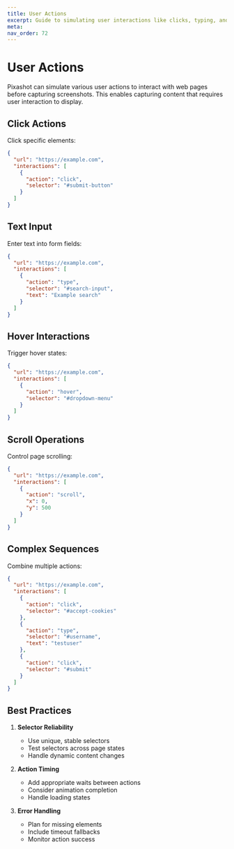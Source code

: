 ```yaml
---
title: User Actions
excerpt: Guide to simulating user interactions like clicks, typing, and scrolling with Pixashot.
meta:
nav_order: 72
---
```


# User Actions

Pixashot can simulate various user actions to interact with web pages before capturing screenshots. This enables capturing content that requires user interaction to display.

## Click Actions

Click specific elements:

```json
{
  "url": "https://example.com",
  "interactions": [
    {
      "action": "click",
      "selector": "#submit-button"
    }
  ]
}
```

## Text Input

Enter text into form fields:

```json
{
  "url": "https://example.com",
  "interactions": [
    {
      "action": "type",
      "selector": "#search-input",
      "text": "Example search"
    }
  ]
}
```

## Hover Interactions

Trigger hover states:

```json
{
  "url": "https://example.com",
  "interactions": [
    {
      "action": "hover",
      "selector": "#dropdown-menu"
    }
  ]
}
```

## Scroll Operations

Control page scrolling:

```json
{
  "url": "https://example.com",
  "interactions": [
    {
      "action": "scroll",
      "x": 0,
      "y": 500
    }
  ]
}
```

## Complex Sequences

Combine multiple actions:

```json
{
  "url": "https://example.com",
  "interactions": [
    {
      "action": "click",
      "selector": "#accept-cookies"
    },
    {
      "action": "type",
      "selector": "#username",
      "text": "testuser"
    },
    {
      "action": "click",
      "selector": "#submit"
    }
  ]
}
```

## Best Practices

1. **Selector Reliability**
    - Use unique, stable selectors
    - Test selectors across page states
    - Handle dynamic content changes

2. **Action Timing**
    - Add appropriate waits between actions
    - Consider animation completion
    - Handle loading states

3. **Error Handling**
    - Plan for missing elements
    - Include timeout fallbacks
    - Monitor action success